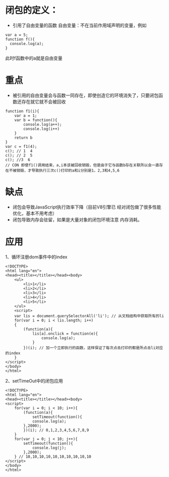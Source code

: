 # 闭包的定义：
- 引用了自由变量的函数
自由变量：不在当前作用域声明的变量，例如
```
var a = 5;
function f(){
  console.log(a);
}
```
此时f函数中的a就是自由变量
# 重点
- 被引用的自由变量会与函数一同存在，即使创造它的环境消失了，只要闭包函数还存在就它就不会被回收
```
function f1(i){
	var a = 1;
	var b = function(){
		console.log(a++);
		console.log(i++)
	}
	return b
}
var c = f1(4);
c(); // 1  4
c(); // 2  5
c(); //3  6
// CON 即使f1()调用结束，a,i本该被回收销毁，但是由于它与函数b存在关联所以会一直存在不被销毁，才导致执行三次c()打印的a和i分别是1，2,3和4,5,6
```
# 缺点
- 闭包会导致JavaScript执行效率下降（目前V8引擎已 经对闭包做了很多性能优化，基本不用考虑）
- 闭包导致内存会驻留，如果是大量对象的闭包环境注意 内存消耗。
# 应用
1、循环注册dom事件中的index
```
<!DOCTYPE> 
<html lang="en">
<head><title></title></head><body>
	<ul>
		<li>1</li>
		<li>2</li>
		<li>3</li>
		<li>4</li>
		<li>5</li>
	</ul>
	<script>
    var lis = document.querySelectorAll('li'); // 从文档结构中获取所有的li
    for(var i = 0; i < lis.length; i++)
    {
    	(function(a){
	    	lis[a].onclick = function(e){
	    		console.log(a);
	    	}
    	})(i); // 加一个立即执行的函数，这样保证了每次点击打印的都是所点击li对应的index
    }
</script>
</body>
</html>
```
2、setTimeOut中的闭包应用
```
<!DOCTYPE> 
<html lang="en">
<head><title></title></head><body>
<script>
    for(var i = 0; i < 10; i++){
    	(function(a){
    		setTimeout(function(){
    		console.log(a);
    	},2000);
    	})(i); // 0,1,2,3,4,5,6,7,8,9
    }
    for(var j = 0; j < 10; j++){   	
    	setTimeout(function(){
    		console.log(j);
    	},2000);  	
    } // 10,10,10,10,10,10,10,10,10,10
</script>
</body>
</html>
```